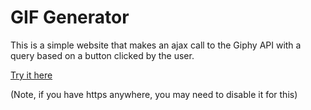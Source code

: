 <h1>GIF Generator</h1>
<p> This is a simple website that makes an ajax call to the Giphy API with a query based on a button clicked by the user.</p>
<p><a href="https://gnefkow.github.io/GIF-Generator/">Try it here</a></p>
<p>(Note, if you have https anywhere, you may need to disable it for this)</p>

<br>
<br>


